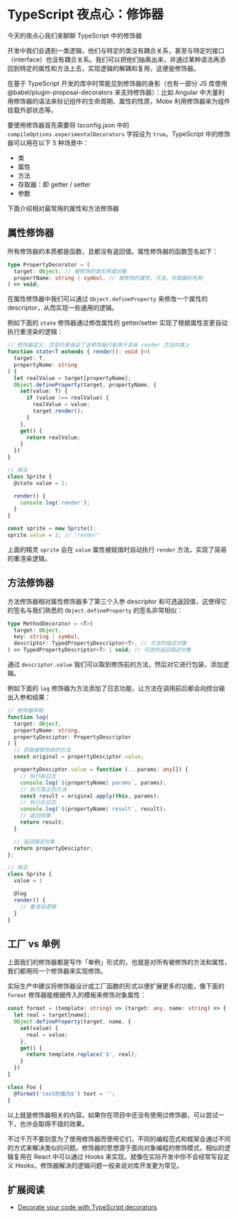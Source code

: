 # TypeScript 夜点心：修饰器

今天的夜点心我们来聊聊 TypeScript 中的修饰器

开发中我们会遇到一类逻辑，他们与特定的类没有耦合关系，甚至与特定的接口（interface）也没有耦合关系。我们可以把他们抽离出来，并通过某种语法再添回到特定的属性和方法上去，实现逻辑的解耦和复用，这便是修饰器。

在基于 TypeScript 开发的库中时常能见到修饰器的身影（也有一部分 JS 库使用 @babel/plugin-proposal-decorators 来支持修饰器）：比如 Angular 中大量利用修饰器的语法来标记组件的生命周期、属性的性质，Mobx 利用修饰器来为组件挂载外部状态等。

要使用修饰器首先需要将 tsconfig.json 中的 `compileOptions.experimentalDecorators` 字段设为 `true`。TypeScript 中的修饰器可以用在以下 5 种场景中：

- 类
- 属性
- 方法
- 存取器：即 getter / setter
- 参数

下面介绍相对最常用的属性和方法修饰器

## 属性修饰器

所有修饰器的本质都是函数，且都没有返回值。属性修饰器的函数签名如下：

``` ts
type PropertyDecorator = (
  target: Object, // 被修饰的类实例或对象
  propertName: string | symbol, // 被修饰的属性，方法，存取器的名称
) => void;
```

在属性修饰器中我们可以通过 `Object.defineProperty` 来修改一个属性的 descriptor，从而实现一些通用的逻辑。

例如下面的 `state` 修饰器通过修改属性的 getter/setter 实现了根据属性变更自动执行重渲染的逻辑：

``` ts
// 修饰器定义，范型约束保证了该修饰器只能用于具有 render 方法的类上
function state<T extends { render(): void }>(
  target: T,
  propertyName: string
) {
  let realValue = target[propertyName];
  Object.defineProperty(target, propertyName, {
    set(value: T) {
      if (value !== realValue) {
        realValue = value;
        target.render();
      }
    },
    get() {
      return realValue;
    }
  })
}

// 用法
class Sprite {
  @state value = 1;

  render() {
    console.log('render');
  }
}

const sprite = new Sprite();
sprite.value = 2; // "render"
```

上面的精灵 `sprite` 会在 `value` 属性被赋值时自动执行 `render` 方法，实现了简易的重渲染逻辑。

## 方法修饰器

方法修饰器相对属性修饰器多了第三个入参 descriptor 和可选返回值，这使得它的签名与我们熟悉的 `Object.defineProperty` 的签名非常相似：

``` ts
type MethodDecorator = <T>(
  target: Object,
  key: string | symbol,
  descriptor: TypedPropertyDescriptor<T>, // 方法的描述对象
) => TypedPropertyDescriptor<T> | void; // 可选的返回描述对象
```

通过 `descriptor.value` 我们可以取到修饰前的方法，然后对它进行包装，添加逻辑。

例如下面的 `log` 修饰器为方法添加了日志功能，让方法在调用前后都会向控台输出入参和结果：

``` ts
// 修饰器声明
function log(
  target: Object,
  propertyName: string,
  propertyDesciptor: PropertyDescriptor
) {
  // 获取被修饰前的方法
  const original = propertyDesciptor.value;

  propertyDesciptor.value = function (...params: any[]) {
    // 执行前日志
    console.log(`${propertyName} params`, params);
    // 执行真正的方法
    const result = original.apply(this, params);
    // 执行后日志
    console.log(`${propertyName} result`, result);
    // 返回结果
    return result;
  }

  // 返回描述对象
  return propertyDesciptor;
};

// 用法
class Sprite {
  value = 1

  @log
  render() {
    // 重渲染逻辑
  }
}
```

## 工厂 vs 单例

上面我们的修饰器都是写作「单例」形式的，也就是对所有被修饰的方法和属性，我们都用同一个修饰器来实现修饰。

实际生产中建议将修饰器设计成工厂函数的形式以便扩展更多的功能，像下面的 `format` 修饰器能根据传入的模板来修饰对象属性：

``` ts
const format = (template: string) => (target: any, name: string) => {
  let real = target[name];
  Object.defineProperty(target, name, {
    set(value) {
      real = value;
    },
    get() {
      return template.replace('$', real);
    }
  })
}

class Foo {
  @format('text的值为$') text = '';
}
```

以上就是修饰器相关的内容。如果你在项目中还没有使用过修饰器，可以尝试一下，也许会取得不错的效果。

不过千万不要刻意为了使用修饰器而使用它们，不同的编程范式和框架会通过不同的方式来解决类似的问题。修饰器的思想源于面向对象编程的修饰模式，相似的逻辑复用在 React 中可以通过 Hooks 来实现。就像在实际开发中你不会经常写自定义 Hooks，修饰器解决的逻辑问题一般来说对库开发更为常见。

## 扩展阅读

- [Decorate your code with TypeScript decorators](https://codeburst.io/decorate-your-code-with-typescript-decorators-5be4a4ffecb4)
